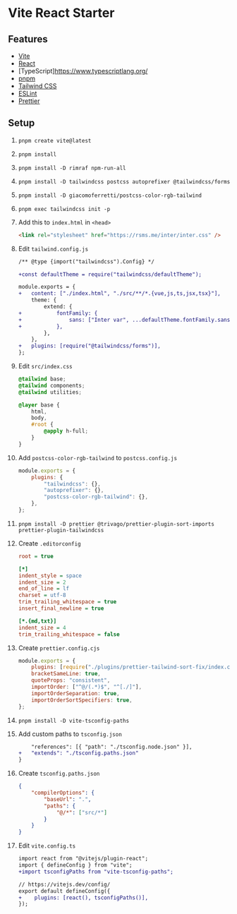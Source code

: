 # Vite React Starter

## Features

-   [Vite](https://vitejs.dev/)
-   [React](https://reactjs.org/)
-   [TypeScript]https://www.typescriptlang.org/
-   [pnpm](https://pnpm.io/)
-   [Tailwind CSS](https://tailwindcss.com/)
-   [ESLint](https://eslint.org/)
-   [Prettier](https://prettier.io/)

## Setup

1. `pnpm create vite@latest`
2. `pnpm install`
3. `pnpm install -D rimraf npm-run-all`
4. `pnpm install -D tailwindcss postcss autoprefixer @tailwindcss/forms`
5. `pnpm install -D giacomoferretti/postcss-color-rgb-tailwind`
6. `pnpm exec tailwindcss init -p`
7. Add this to `index.html` in `<head>`

    ```html
    <link rel="stylesheet" href="https://rsms.me/inter/inter.css" />
    ```

8. Edit `tailwind.config.js`

    ```diff
    /** @type {import("tailwindcss").Config} */

    +const defaultTheme = require("tailwindcss/defaultTheme");

    module.exports = {
    +   content: ["./index.html", "./src/**/*.{vue,js,ts,jsx,tsx}"],
        theme: {
            extend: {
    +           fontFamily: {
    +               sans: ["Inter var", ...defaultTheme.fontFamily.sans],
    +           },
            },
        },
    +   plugins: [require("@tailwindcss/forms")],
    };
    ```

9. Edit `src/index.css`

    ```css
    @tailwind base;
    @tailwind components;
    @tailwind utilities;

    @layer base {
        html,
        body,
        #root {
            @apply h-full;
        }
    }
    ```

10. Add `postcss-color-rgb-tailwind` to `postcss.config.js`

    ```js
    module.exports = {
        plugins: {
            "tailwindcss": {},
            "autoprefixer": {},
            "postcss-color-rgb-tailwind": {},
        },
    };
    ```

11. `pnpm install -D prettier @trivago/prettier-plugin-sort-imports prettier-plugin-tailwindcss`
12. Create `.editorconfig`

    ```ini
    root = true

    [*]
    indent_style = space
    indent_size = 2
    end_of_line = lf
    charset = utf-8
    trim_trailing_whitespace = true
    insert_final_newline = true

    [*.{md,txt}]
    indent_size = 4
    trim_trailing_whitespace = false
    ```

13. Create `prettier.config.cjs`

    ```js
    module.exports = {
        plugins: [require("./plugins/prettier-tailwind-sort-fix/index.cjs")],
        bracketSameLine: true,
        quoteProps: "consistent",
        importOrder: ["^@/(.*)$", "^[./]"],
        importOrderSeparation: true,
        importOrderSortSpecifiers: true,
    };
    ```

14. `pnpm install -D vite-tsconfig-paths`
15. Add custom paths to `tsconfig.json`

    ```diff
        "references": [{ "path": "./tsconfig.node.json" }],
    +   "extends": "./tsconfig.paths.json"
    }
    ```

16. Create `tsconfig.paths.json`

    ```json
    {
        "compilerOptions": {
            "baseUrl": ".",
            "paths": {
                "@/*": ["src/*"]
            }
        }
    }
    ```

17. Edit `vite.config.ts`

    ```diff
    import react from "@vitejs/plugin-react";
    import { defineConfig } from "vite";
    +import tsconfigPaths from "vite-tsconfig-paths";

    // https://vitejs.dev/config/
    export default defineConfig({
    +    plugins: [react(), tsconfigPaths()],
    });
    ```

